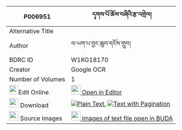 |P006951|དྭགས་པོ་ཆོས་བཞིའི་རྩ་འགྲེལ། 
| --- | --- 
|Alternative Title |
|Author| ལ་ཡག་པ་བྱང་ཆུབ་དངོས་གྲུབ།
|BDRC ID | W1KG18170
|Creator | Google OCR
|Number of Volumes| 1
|<img width="25" src="https://img.icons8.com/color/25/000000/edit-property.png">Edit Online| [<img width="25" src="https://avatars.githubusercontent.com/u/45091458?s=200&v=4"> Open in Editor](http://editor.openpecha.org/P006951)
|<img width="25" src="https://img.icons8.com/fluent/48/000000/download-2.png"/>  Download | [![](https://img.icons8.com/color/20/000000/txt.png)Plain Text](https://github.com/Openpecha/P006951/releases/download/v2/dakpo_cho_shyi_i_tsadrel_plain_P006951.zip), [![](https://img.icons8.com/color/20/000000/txt.png)Text with Pagination](https://github.com/Openpecha/P006951/releases/download/v2/dakpo_cho_shyi_i_tsadrel_pages_P006951.zip)
|<img width="25" src="https://img.icons8.com/plasticine/100/000000/pictures-folder.png"/>  Source Images | [<img width="25" src="https://library.bdrc.io/icons/BUDA-small.svg"> Images of text file open in BUDA](https://library.bdrc.io/show/bdr:W1KG18170)